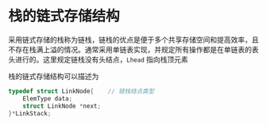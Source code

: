 # 栈的链式存储结构

采用链式存储的栈称为链栈，链栈的优点是便于多个共享存储空间和提高效率，且不存在栈满上溢的情况。通常采用单链表实现，并规定所有操作都是在单链表的表头进行的。这里规定链栈没有头结点，`Lhead` 指向栈顶元素

栈的链式存储结构可以描述为

```cpp
typedef struct LinkNode{    // 链栈结点类型
    ElemType data;
    struct LinkNode *next;
}*LinkStack;
```
